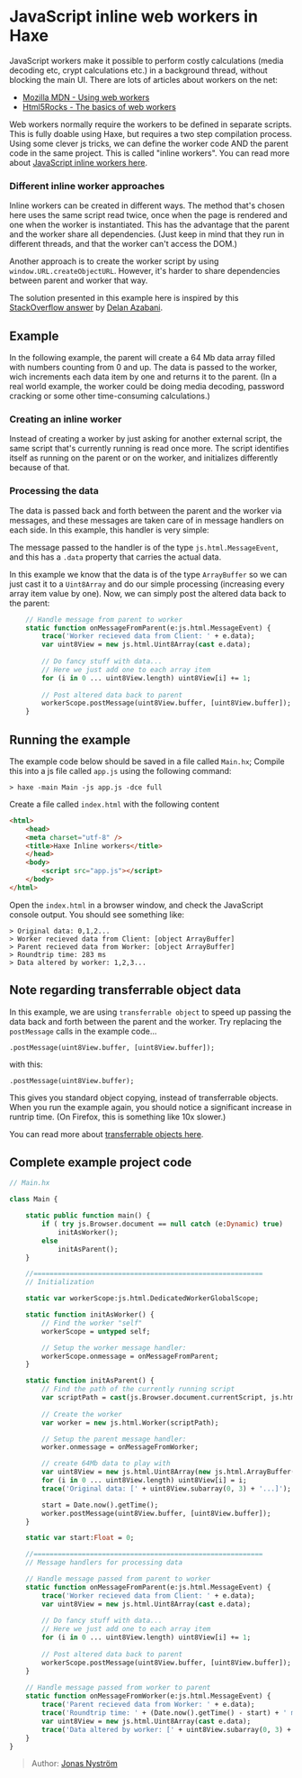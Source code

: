 [tags]: / "javascript,workers,multi-threading"

# JavaScript inline web workers in Haxe

JavaScript workers make it possible to perform costly calculations (media decoding etc, crypt calculations etc.) in a background thread, without blocking the main UI. There are lots of articles about workers on the net:

- [Mozilla MDN - Using web workers](https://developer.mozilla.org/en-US/docs/Web/API/Web_Workers_API/Using_web_workers)
- [Html5Rocks - The basics of web workers](https://www.html5rocks.com/en/tutorials/workers/basics/)

Web workers normally require the workers to be defined in separate scripts. This is fully doable using Haxe, but requires a two step compilation process. Using some clever js tricks, we can define the worker code AND the parent code in the same project. This is called "inline workers". You can read more about [JavaScript inline workers here](https://www.html5rocks.com/en/tutorials/workers/basics/#toc-inlineworkers).

### Different inline worker approaches
Inline workers can be created in different ways. The method that's chosen here uses the same script read twice, once when the page is rendered and one when the worker is instantiated. This has the advantage that the parent and the worker share all dependencies. (Just keep in mind that they run in different threads, and that the worker can't access the DOM.)

Another approach is to create the worker script by using `window.URL.createObjectURL`. However, it's harder to share dependencies between parent and worker that way.

The solution presented in this example here is inspired by this [StackOverflow answer](http://stackoverflow.com/a/10136565/146400) by [Delan Azabani](http://stackoverflow.com/users/330644/delan-azabani).


## Example

In the following example, the parent will create a 64 Mb data array filled with numbers counting from 0 and up. The data is passed to the worker, wich increments each data item by one and returns it to the parent. (In a real world example, the worker could be doing media decoding, password cracking or some other time-consuming calculations.)

### Creating an inline worker
Instead of creating a worker by just asking for another external script, the same script that's currently running is read once more. The script identifies itself as running on the parent or on the worker, and initializes differently because of that.

### Processing the data
The data is passed back and forth between the parent and the worker via messages, and these messages are taken care of in message handlers on each side. In this example, this handler is very simple:

The message passed to the handler is of the type `js.html.MessageEvent`, and this has a `.data` property that carries the actual data.

In this example we know that the data is of the type `ArrayBuffer` so we can just cast it to a `Uint8Array` and do our simple processing (increasing every array item value by one). Now, we can simply post the altered data back to the parent:

```haxe
    // Handle message from parent to worker
    static function onMessageFromParent(e:js.html.MessageEvent) {
        trace('Worker recieved data from Client: ' + e.data);
        var uint8View = new js.html.Uint8Array(cast e.data);
               
        // Do fancy stuff with data...
        // Here we just add one to each array item
        for (i in 0 ... uint8View.length) uint8View[i] += 1;
      
        // Post altered data back to parent
        workerScope.postMessage(uint8View.buffer, [uint8View.buffer]);
    }
```
## Running the example

The example code below should be saved in a file called `Main.hx`;
Compile this into a js file called `app.js` using the following command:

```> haxe -main Main -js app.js -dce full```

Create a file called `index.html` with the following content
```html
<html>
    <head>
    <meta charset="utf-8" />
    <title>Haxe Inline workers</title>
    </head>
    <body>
        <script src="app.js"></script>
    </body>
</html>
```
Open the `index.html` in a browser window, and check the JavaScript console output.
You should see something like:
```code
> Original data: 0,1,2...  
> Worker recieved data from Client: [object ArrayBuffer] 
> Parent recieved data from Worker: [object ArrayBuffer] 
> Roundtrip time: 283 ms  
> Data altered by worker: 1,2,3...
```

## Note regarding transferrable object data

In this example, we are using `transferrable object` to speed up passing the data back and forth between the parent and the worker. Try replacing the `postMessage` calls in the example code...

```.postMessage(uint8View.buffer, [uint8View.buffer]);```

with this:

```.postMessage(uint8View.buffer);```

This gives you standard object copying, instead of transferrable objects. When you run the example again, you should notice a significant increase in runtrip time. (On Firefox, this is something like 10x slower.)

You can read more about [transferrable objects here](https://www.html5rocks.com/en/tutorials/workers/basics/#toc-transferrables).


## Complete example project code

```haxe
// Main.hx

class Main {

    static public function main() {
        if ( try js.Browser.document == null catch (e:Dynamic) true)              
            initAsWorker();
        else 
            initAsParent();
    }

    //=========================================================
    // Initialization

    static var workerScope:js.html.DedicatedWorkerGlobalScope;

    static function initAsWorker() {
        // Find the worker "self"
        workerScope = untyped self;

        // Setup the worker message handler:        
        workerScope.onmessage = onMessageFromParent;
    }

    static function initAsParent() {
        // Find the path of the currently running script
        var scriptPath = cast(js.Browser.document.currentScript, js.html.ScriptElement).src;        
        
        // Create the worker
        var worker = new js.html.Worker(scriptPath);

        // Setup the parent message handler:
        worker.onmessage = onMessageFromWorker;        

        // create 64Mb data to play with
        var uint8View = new js.html.Uint8Array(new js.html.ArrayBuffer(1024 * 1024 * 64));
        for (i in 0 ... uint8View.length) uint8View[i] = i;
        trace('Original data: [' + uint8View.subarray(0, 3) + '...]');

        start = Date.now().getTime();
        worker.postMessage(uint8View.buffer, [uint8View.buffer]);  
    }

    static var start:Float = 0;

    //=========================================================
    // Message handlers for processing data

    // Handle message passed from parent to worker
    static function onMessageFromParent(e:js.html.MessageEvent) {
        trace('Worker recieved data from Client: ' + e.data);
        var uint8View = new js.html.Uint8Array(cast e.data);
               
        // Do fancy stuff with data...
        // Here we just add one to each array item
        for (i in 0 ... uint8View.length) uint8View[i] += 1;
      
        // Post altered data back to parent
        workerScope.postMessage(uint8View.buffer, [uint8View.buffer]);
    }
    
    // Handle message passed from worker to parent
    static function onMessageFromWorker(e:js.html.MessageEvent) {
        trace('Parent recieved data from Worker: ' + e.data);
        trace('Roundtrip time: ' + (Date.now().getTime() - start) + ' ms');            
        var uint8View = new js.html.Uint8Array(cast e.data);
        trace('Data altered by worker: [' + uint8View.subarray(0, 3) + '...]');
    }
}


```
> Author: [Jonas Nyström](https://github.com/cambiata)

